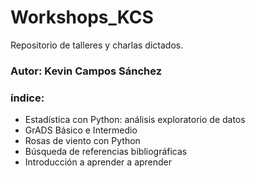 # Workshops_KCS
Repositorio de talleres y charlas dictados.

### Autor: Kevin Campos Sánchez

### índice:
* Estadística con Python: análisis exploratorio de datos
* GrADS Básico e Intermedio
* Rosas de viento con Python
* Búsqueda de referencias bibliográficas
* Introducción a aprender a aprender
